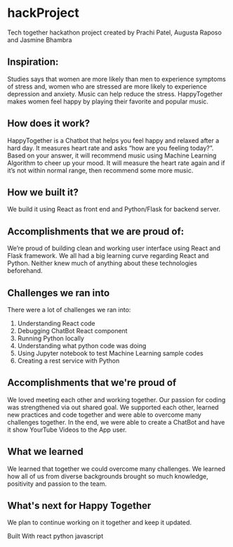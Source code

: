 # hackProject
Tech together hackathon project created by Prachi Patel, Augusta Raposo and Jasmine Bhambra

## Inspiration:
Studies says that women are more likely than men to experience symptoms of stress and, women who are stressed are more likely to experience depression and anxiety. Music can help reduce the stress. HappyTogether makes women feel happy by playing their favorite and popular music.

## How does it work?
HappyTogether is a Chatbot that helps you feel happy and relaxed after a hard day. It measures heart rate and asks “how are you feeling today?”. Based on your answer, it will recommend music using Machine Learning Algorithm to cheer up your mood. It will measure the heart rate again and if it’s not within normal range,  then recommend some more music.

## How we built it?
We build it using React as front end  and Python/Flask for backend server.

## Accomplishments that we are proud of:
We’re proud of building clean and working user interface using React and Flask framework. We all had a big learning curve regarding React and Python. Neither knew much of anything about these technologies beforehand. 

## Challenges we ran into
There were a lot of challenges we ran into:
1) Understanding React code
2) Debugging ChatBot React component
3) Running Python locally
4) Understanding what python code was doing
5) Using Jupyter notebook to test Machine Learning sample codes
6) Creating a rest service with Python

## Accomplishments that we're proud of
We loved meeting each other and working together. Our passion for coding was strengthened via out shared goal. We supported each other, learned new practices and code together and were able to overcome many challenges together. In the end, we were able to create a ChatBot and have it show YourTube Videos to the App user.

## What we learned
We learned that together we could overcome many challenges. We learned how all of us from diverse backgrounds brought so much knowledge, positivity and passion to the team.

## What's next for Happy Together
We plan to continue working on it together and keep it updated.

Built With
react
python
javascript
